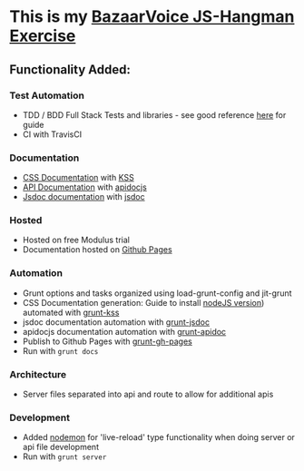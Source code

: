 # This is my [BazaarVoice JS-Hangman Exercise](docs/exercise.md)

## Functionality Added:

### Test Automation
- TDD / BDD Full Stack Tests and libraries - see good reference [here](http://attackofzach.com/setting-up-a-project-using-karma-with-mocha-and-chai/) for guide
- CI with TravisCI

### Documentation
- [CSS Documentation](http://jewelsjacobs.github.io/bazaarvoice-exercise/) with [KSS](http://warpspire.com/posts/kss/)
- [API Documentation](http://jewelsjacobs.github.io/bazaarvoice-exercise/jsdoc/apidoc) with [apidocjs](http://apidocjs.com/)
- [Jsdoc documentation](http://jewelsjacobs.github.io/bazaarvoice-exercise/jsdoc) with [jsdoc](http://usejsdoc.org/)

### Hosted
- Hosted on free Modulus trial
- Documentation hosted on [Github Pages](http://jewelsjacobs.github.io/bazaarvoice-exercise/) 

### Automation
- Grunt options and tasks organized using load-grunt-config and jit-grunt
- CSS Documentation generation: Guide to install [nodeJS version](https://github.com/kss-node/kss-node/wiki/Quick-Start-Guide)) 
  automated with [grunt-kss](https://github.com/kss-node/grunt-kss) 
- jsdoc documentation automation with [grunt-jsdoc](https://github.com/krampstudio/grunt-jsdoc)
- apidocjs documentation automation with [grunt-apidoc](https://github.com/apidoc/grunt-apidoc)
- Publish to Github Pages with [grunt-gh-pages](https://github.com/tschaub/grunt-gh-pages) 
- Run with `grunt docs`

### Architecture
- Server files separated into api and route to allow for additional apis

### Development
- Added [nodemon](http://nodemon.io/) for 'live-reload' type functionality when doing server or api file development
- Run with `grunt server`

